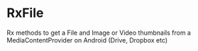 # RxFile
Rx methods to get a File and Image or Video thumbnails from a MediaContentProvider on Android (Drive, Dropbox etc)
